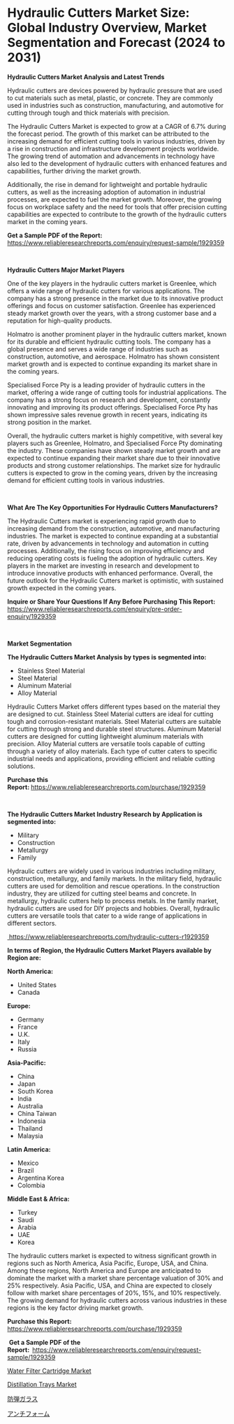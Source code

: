 <p><h1>Hydraulic Cutters Market Size: Global Industry Overview, Market Segmentation and Forecast (2024 to 2031)</h1></p><p><strong>Hydraulic Cutters Market Analysis and Latest Trends</strong></p>
<p><p>Hydraulic cutters are devices powered by hydraulic pressure that are used to cut materials such as metal, plastic, or concrete. They are commonly used in industries such as construction, manufacturing, and automotive for cutting through tough and thick materials with precision.</p><p>The Hydraulic Cutters Market is expected to grow at a CAGR of 6.7% during the forecast period. The growth of this market can be attributed to the increasing demand for efficient cutting tools in various industries, driven by a rise in construction and infrastructure development projects worldwide. The growing trend of automation and advancements in technology have also led to the development of hydraulic cutters with enhanced features and capabilities, further driving the market growth.</p><p>Additionally, the rise in demand for lightweight and portable hydraulic cutters, as well as the increasing adoption of automation in industrial processes, are expected to fuel the market growth. Moreover, the growing focus on workplace safety and the need for tools that offer precision cutting capabilities are expected to contribute to the growth of the hydraulic cutters market in the coming years.</p></p>
<p><strong>Get a Sample PDF of the Report:&nbsp;</strong> <a href="https://www.reliableresearchreports.com/enquiry/request-sample/1929359">https://www.reliableresearchreports.com/enquiry/request-sample/1929359</a></p>
<p>&nbsp;</p>
<p><strong>Hydraulic Cutters Major Market Players</strong></p>
<p><p>One of the key players in the hydraulic cutters market is Greenlee, which offers a wide range of hydraulic cutters for various applications. The company has a strong presence in the market due to its innovative product offerings and focus on customer satisfaction. Greenlee has experienced steady market growth over the years, with a strong customer base and a reputation for high-quality products.</p><p>Holmatro is another prominent player in the hydraulic cutters market, known for its durable and efficient hydraulic cutting tools. The company has a global presence and serves a wide range of industries such as construction, automotive, and aerospace. Holmatro has shown consistent market growth and is expected to continue expanding its market share in the coming years.</p><p>Specialised Force Pty is a leading provider of hydraulic cutters in the market, offering a wide range of cutting tools for industrial applications. The company has a strong focus on research and development, constantly innovating and improving its product offerings. Specialised Force Pty has shown impressive sales revenue growth in recent years, indicating its strong position in the market.</p><p>Overall, the hydraulic cutters market is highly competitive, with several key players such as Greenlee, Holmatro, and Specialised Force Pty dominating the industry. These companies have shown steady market growth and are expected to continue expanding their market share due to their innovative products and strong customer relationships. The market size for hydraulic cutters is expected to grow in the coming years, driven by the increasing demand for efficient cutting tools in various industries.</p></p>
<p>&nbsp;</p>
<p><strong>What Are The Key Opportunities For Hydraulic Cutters Manufacturers?</strong></p>
<p><p>The Hydraulic Cutters market is experiencing rapid growth due to increasing demand from the construction, automotive, and manufacturing industries. The market is expected to continue expanding at a substantial rate, driven by advancements in technology and automation in cutting processes. Additionally, the rising focus on improving efficiency and reducing operating costs is fueling the adoption of hydraulic cutters. Key players in the market are investing in research and development to introduce innovative products with enhanced performance. Overall, the future outlook for the Hydraulic Cutters market is optimistic, with sustained growth expected in the coming years.</p></p>
<p><strong>Inquire or Share Your Questions If Any Before Purchasing This Report:</strong> <a href="https://www.reliableresearchreports.com/enquiry/pre-order-enquiry/1929359">https://www.reliableresearchreports.com/enquiry/pre-order-enquiry/1929359</a></p>
<p>&nbsp;</p>
<p><strong>Market Segmentation</strong></p>
<p><strong>The Hydraulic Cutters Market Analysis by types is segmented into:</strong></p>
<p><ul><li>Stainless Steel Material</li><li>Steel Material</li><li>Aluminum Material</li><li>Alloy Material</li></ul></p>
<p><p>Hydraulic Cutters Market offers different types based on the material they are designed to cut. Stainless Steel Material cutters are ideal for cutting tough and corrosion-resistant materials. Steel Material cutters are suitable for cutting through strong and durable steel structures. Aluminum Material cutters are designed for cutting lightweight aluminum materials with precision. Alloy Material cutters are versatile tools capable of cutting through a variety of alloy materials. Each type of cutter caters to specific industrial needs and applications, providing efficient and reliable cutting solutions.</p></p>
<p><strong>Purchase this Report:&nbsp;</strong><a href="https://www.reliableresearchreports.com/purchase/1929359">https://www.reliableresearchreports.com/purchase/1929359</a></p>
<p>&nbsp;</p>
<p><strong>The Hydraulic Cutters Market Industry Research by Application is segmented into:</strong></p>
<p><ul><li>Military</li><li>Construction</li><li>Metallurgy</li><li>Family</li></ul></p>
<p><p>Hydraulic cutters are widely used in various industries including military, construction, metallurgy, and family markets. In the military field, hydraulic cutters are used for demolition and rescue operations. In the construction industry, they are utilized for cutting steel beams and concrete. In metallurgy, hydraulic cutters help to process metals. In the family market, hydraulic cutters are used for DIY projects and hobbies. Overall, hydraulic cutters are versatile tools that cater to a wide range of applications in different sectors.</p></p>
<p><a href="https://www.reliableresearchreports.com/hydraulic-cutters-r1929359">&nbsp;https://www.reliableresearchreports.com/hydraulic-cutters-r1929359</a></p>
<p><strong>In terms of Region, the Hydraulic Cutters Market Players available by Region are:</strong></p>
<p>
    <p> <strong> North America: </strong>
        <ul>
            <li>United States</li>
            <li>Canada</li>
        </ul>
        </p> 
    <p> <strong> Europe: </strong>
        <ul>
            <li>Germany</li>
            <li>France</li>
            <li>U.K.</li>
            <li>Italy</li>
            <li>Russia</li>
        </ul>
        </p> 
    <p> <strong> Asia-Pacific: </strong>
        <ul>
            <li>China</li>
            <li>Japan</li>
            <li>South Korea</li>
            <li>India</li>
            <li>Australia</li>
            <li>China Taiwan</li>
            <li>Indonesia</li>
            <li>Thailand</li>
            <li>Malaysia</li>
        </ul>
        </p> 
    <p> <strong> Latin America: </strong>
        <ul>
            <li>Mexico</li>
            <li>Brazil</li>
            <li>Argentina Korea</li>
            <li>Colombia</li>
        </ul>
        </p> 
    <p> <strong> Middle East & Africa: </strong>
        <ul>
            <li>Turkey</li>
            <li>Saudi</li>
            <li>Arabia</li>
            <li>UAE</li>
            <li>Korea</li>
        </ul>
    </p>
    </p>
<p><p>The hydraulic cutters market is expected to witness significant growth in regions such as North America, Asia Pacific, Europe, USA, and China. Among these regions, North America and Europe are anticipated to dominate the market with a market share percentage valuation of 30% and 25% respectively. Asia Pacific, USA, and China are expected to closely follow with market share percentages of 20%, 15%, and 10% respectively. The growing demand for hydraulic cutters across various industries in these regions is the key factor driving market growth.</p></p>
<p><strong>Purchase this Report: </strong><a href="https://www.reliableresearchreports.com/purchase/1929359">https://www.reliableresearchreports.com/purchase/1929359</a></p>
<p>&nbsp;<strong>Get a Sample PDF of the Report:&nbsp;&nbsp;</strong><a href="https://www.reliableresearchreports.com/enquiry/request-sample/1929359">https://www.reliableresearchreports.com/enquiry/request-sample/1929359</a></p>
<p><strong></strong></p>
<p><p><a href="https://github.com/setiawananhar13/Market-Research-Report-List-1/blob/main/water-filter-cartridge-market.md">Water Filter Cartridge Market</a></p><p><a href="https://github.com/castoriffic/Market-Research-Report-List-5/blob/main/distillation-trays-market.md">Distillation Trays Market</a></p><p><a href="https://github.com/lily-u-genius/Market-Research-Report-List-2/blob/main/4118825117178.md">防弾ガラス</a></p><p><a href="https://github.com/DemarcusKuhlman/Market-Research-Report-List-1/blob/main/2630935117179.md">アンチフォーム</a></p></p>